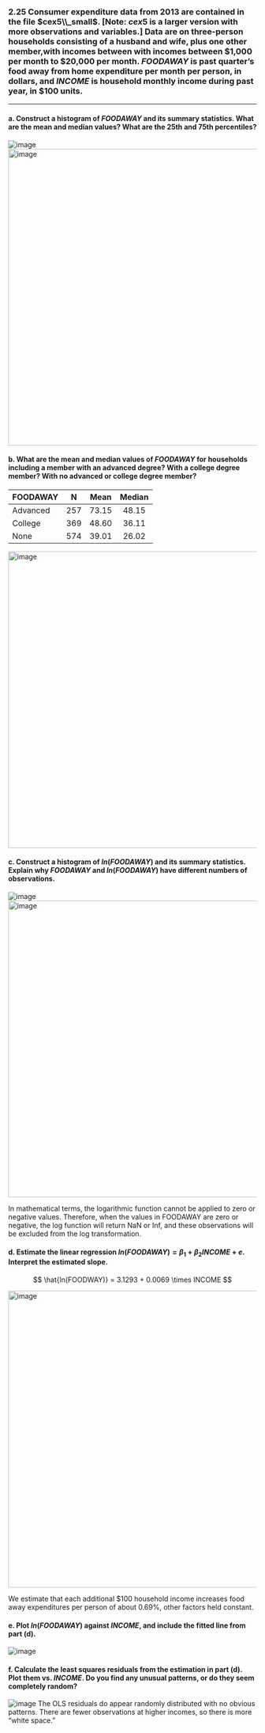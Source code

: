 ### 2.25 Consumer expenditure data from 2013 are contained in the file $cex5\\_small$. [Note: $cex5$ is a larger version with more observations and variables.] Data are on three-person households consisting of a husband and wife, plus one other member,with incomes between with incomes between \$1,000 per month to \$20,000 per month. $FOODAWAY$ is past quarter’s food away from home expenditure per month per person, in dollars, and $INCOME$ is household monthly income during past year, in \$100 units.
-----
#### a. Construct a histogram of $FOODAWAY$ and its summary statistics. What are the mean and median values? What are the 25th and 75th percentiles?

![image](https://github.com/user-attachments/assets/c9cd28cd-0ec9-4a5c-80e1-f14b852f7535)
<img width="600" alt="image" src="https://github.com/user-attachments/assets/ae3da294-4ecf-4c9a-ab97-03f7aea6fd2c" />

#### b. What are the mean and median values of $FOODAWAY$ for households including a member with an advanced degree? With a college degree member? With no advanced or college degree member?
| FOODAWAY |  N  |Mean      |Median|
|----------|:---:|:--------:|:----:|
| Advanced | 257 | 73.15    | 48.15|
| College  | 369 | 48.60    | 36.11|
| None     | 574 | 39.01    | 26.02|

<img width="600" alt="image" src="https://github.com/user-attachments/assets/c6750725-421f-4d33-a3ec-4812c40e82a1" />

#### c. Construct a histogram of  $ln(FOODAWAY)$ and its summary statistics. Explain why $FOODAWAY$ and $ln(FOODAWAY)$ have different numbers of observations.

![image](https://github.com/user-attachments/assets/04b399fa-2287-4ca7-a1c8-b2594f085c3d)
<img width="600" alt="image" src="https://github.com/user-attachments/assets/76bf566c-dd31-47b6-8634-9dc0a21a05b4" />

In mathematical terms, the logarithmic function cannot be applied to zero or negative values. Therefore, when the values in FOODAWAY are zero or negative, the log function will return NaN or Inf, and these observations will be excluded from the log transformation.

#### d. Estimate the linear regression $ln(FOODAWAY) = \beta_1 + \beta_2 INCOME + e$. Interpret the estimated slope.
$$
\hat{ln(FOODWAY)} = 3.1293 + 0.0069 \times INCOME
$$

<img width="600" alt="image" src="https://github.com/user-attachments/assets/5ceb1109-2edf-4c64-a9d2-6ae1bad723be" />

We estimate that each additional $100 household income increases food away expenditures 
per person of about 0.69%, other factors held constant. 

#### e. Plot $ln(FOODAWAY)$ against $INCOME$, and include the fitted line from part (d).

![image](https://github.com/user-attachments/assets/8dbf69a4-0f47-44b3-ac76-08fcd1475c8d)

#### f. Calculate the least squares residuals from the estimation in part (d). Plot them vs. $INCOME$. Do you find any unusual patterns, or do they seem completely random?

![image](https://github.com/user-attachments/assets/0418a0d2-08e1-4ecd-8edd-9244e932f63a)
The OLS residuals do appear randomly distributed with no obvious patterns. There are fewer observations at higher incomes, so there is more “white space.”
